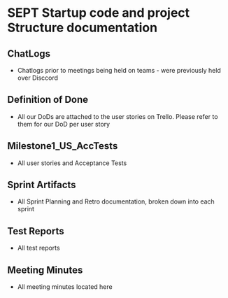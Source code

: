 # SEPT Startup code and  project Structure documentation 
## ChatLogs
* Chatlogs prior to meetings being held on teams - were previously held over Disccord

## Definition of Done
* All our DoDs are attached to the user stories on Trello. Please refer to them for our DoD per user story

## Milestone1_US_AccTests
* All user stories and Acceptance Tests
## Sprint Artifacts
* All Sprint Planning and Retro documentation, broken down into each sprint
## Test Reports
* All test reports
## Meeting Minutes
* All meeting minutes located here